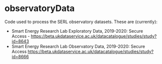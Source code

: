 # observatoryData
Code used to process the SERL observatory datasets. These are (currently):

 * Smart Energy Research Lab Exploratory Data, 2019-2020: Secure Access - https://beta.ukdataservice.ac.uk/datacatalogue/studies/study?id=8643
 * Smart Energy Research Lab Observatory Data, 2019-2020: Secure Access https://beta.ukdataservice.ac.uk/datacatalogue/studies/study?id=8666